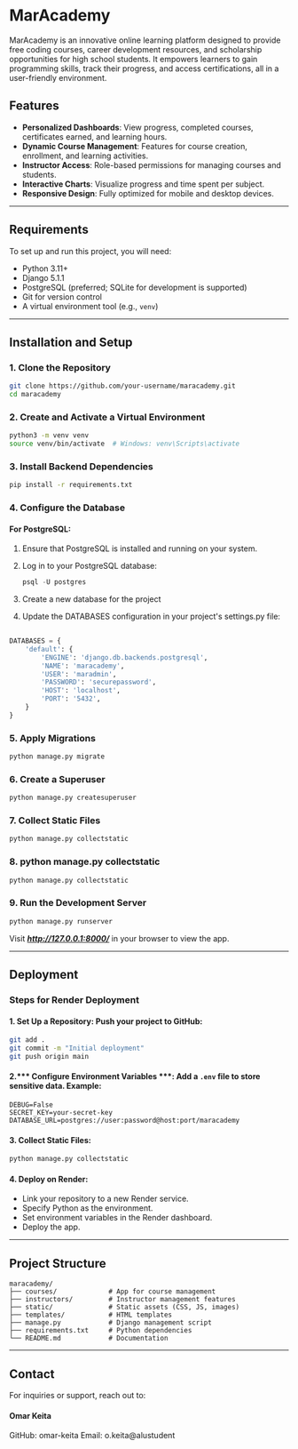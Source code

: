 
# MarAcademy

MarAcademy is an innovative online learning platform designed to provide free coding courses, career development resources, and scholarship opportunities for high school students. It empowers learners to gain programming skills, track their progress, and access certifications, all in a user-friendly environment.

## Features

- **Personalized Dashboards**: View progress, completed courses, certificates earned, and learning hours.
- **Dynamic Course Management**: Features for course creation, enrollment, and learning activities.
- **Instructor Access**: Role-based permissions for managing courses and students.
- **Interactive Charts**: Visualize progress and time spent per subject.
- **Responsive Design**: Fully optimized for mobile and desktop devices.

---

## Requirements

To set up and run this project, you will need:

- Python 3.11+
- Django 5.1.1
- PostgreSQL (preferred; SQLite for development is supported)
- Git for version control
- A virtual environment tool (e.g., `venv`)

---

## Installation and Setup

### 1. Clone the Repository
```bash
git clone https://github.com/your-username/maracademy.git
cd maracademy
```

### 2. Create and Activate a Virtual Environment

```bash
python3 -m venv venv
source venv/bin/activate  # Windows: venv\Scripts\activate
```
### 3.  Install Backend Dependencies
```bash
pip install -r requirements.txt
```

### 4. Configure the Database

#### For PostgreSQL:
1. Ensure that PostgreSQL is installed and running on your system.
2. Log in to your PostgreSQL database:
   ```sql
   psql -U postgres
   ```

3. Create a new database for the project
4. Update the DATABASES configuration in your project's settings.py file:
   
```python
   
DATABASES = {
    'default': {
        'ENGINE': 'django.db.backends.postgresql',
        'NAME': 'maracademy',
        'USER': 'maradmin',
        'PASSWORD': 'securepassword',
        'HOST': 'localhost',
        'PORT': '5432',
    }
}
```

### 5. Apply Migrations
```bash
python manage.py migrate
```

### 6. Create a Superuser
```bash
python manage.py createsuperuser
```

### 7. Collect Static Files
```bash
python manage.py collectstatic
```
### 8. python manage.py collectstatic
```bash
python manage.py collectstatic

```
### 9. Run the Development Server
```bash
python manage.py runserver
```

Visit ***http://127.0.0.1:8000/*** in your browser to view the app.

---
## Deployment
### Steps for Render Deployment
#### 1. Set Up a Repository: Push your project to GitHub:

```bash
git add .
git commit -m "Initial deployment"
git push origin main
```

#### 2.*** Configure Environment Variables ***: Add a ```.env``` file to store sensitive data. Example:
```env
DEBUG=False
SECRET_KEY=your-secret-key
DATABASE_URL=postgres://user:password@host:port/maracademy
```
#### 3. Collect Static Files:
```bash
python manage.py collectstatic
```
#### 4. Deploy on Render:
- Link your repository to a new Render service.
- Specify Python as the environment.
- Set environment variables in the Render dashboard.
- Deploy the app.


---
## Project Structure

```plaintext
maracademy/
├── courses/             # App for course management
├── instructors/         # Instructor management features
├── static/              # Static assets (CSS, JS, images)
├── templates/           # HTML templates
├── manage.py            # Django management script
├── requirements.txt     # Python dependencies
└── README.md            # Documentation
```
---
## Contact
For inquiries or support, reach out to:

#### Omar Keita

GitHub: omar-keita
Email: o.keita@alustudent






